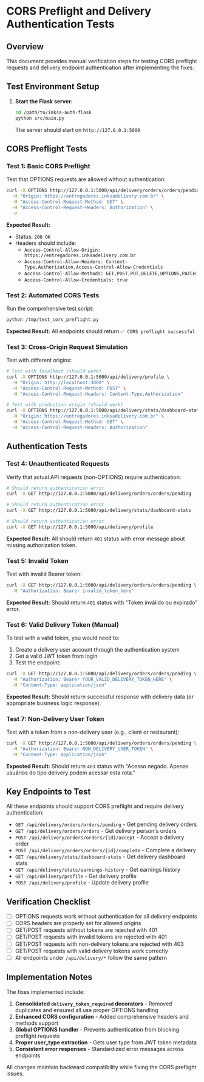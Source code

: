 # CORS Preflight and Delivery Authentication Tests

## Overview
This document provides manual verification steps for testing CORS preflight requests and delivery endpoint authentication after implementing the fixes.

## Test Environment Setup

1. **Start the Flask server:**
   ```bash
   cd /path/to/inksa-auth-flask
   python src/main.py
   ```
   The server should start on `http://127.0.0.1:5000`

## CORS Preflight Tests

### Test 1: Basic CORS Preflight
Test that OPTIONS requests are allowed without authentication:

```bash
curl -X OPTIONS http://127.0.0.1:5000/api/delivery/orders/orders/pending \
  -H "Origin: https://entregadores.inksadelivery.com.br" \
  -H "Access-Control-Request-Method: GET" \
  -H "Access-Control-Request-Headers: Authorization" \
  -v
```

**Expected Result:**
- Status: `200 OK`
- Headers should include:
  - `Access-Control-Allow-Origin: https://entregadores.inksadelivery.com.br`
  - `Access-Control-Allow-Headers: Content-Type,Authorization,Access-Control-Allow-Credentials`
  - `Access-Control-Allow-Methods: GET,POST,PUT,DELETE,OPTIONS,PATCH`
  - `Access-Control-Allow-Credentials: true`

### Test 2: Automated CORS Tests
Run the comprehensive test script:

```bash
python /tmp/test_cors_preflight.py
```

**Expected Result:** All endpoints should return `✅ CORS preflight successful`

### Test 3: Cross-Origin Request Simulation
Test with different origins:

```bash
# Test with localhost (should work)
curl -X OPTIONS http://127.0.0.1:5000/api/delivery/profile \
  -H "Origin: http://localhost:3000" \
  -H "Access-Control-Request-Method: POST" \
  -H "Access-Control-Request-Headers: Content-Type,Authorization"

# Test with production origin (should work)
curl -X OPTIONS http://127.0.0.1:5000/api/delivery/stats/dashboard-stats \
  -H "Origin: https://entregadores.inksadelivery.com.br" \
  -H "Access-Control-Request-Method: GET" \
  -H "Access-Control-Request-Headers: Authorization"
```

## Authentication Tests

### Test 4: Unauthenticated Requests
Verify that actual API requests (non-OPTIONS) require authentication:

```bash
# Should return authentication error
curl -X GET http://127.0.0.1:5000/api/delivery/orders/orders/pending

# Should return authentication error  
curl -X GET http://127.0.0.1:5000/api/delivery/stats/dashboard-stats

# Should return authentication error
curl -X GET http://127.0.0.1:5000/api/delivery/profile
```

**Expected Result:** All should return `401` status with error message about missing authorization token.

### Test 5: Invalid Token
Test with invalid Bearer token:

```bash
curl -X GET http://127.0.0.1:5000/api/delivery/orders/orders/pending \
  -H "Authorization: Bearer invalid_token_here"
```

**Expected Result:** Should return `401` status with "Token inválido ou expirado" error.

### Test 6: Valid Delivery Token (Manual)
To test with a valid token, you would need to:

1. Create a delivery user account through the authentication system
2. Get a valid JWT token from login
3. Test the endpoint:

```bash
curl -X GET http://127.0.0.1:5000/api/delivery/orders/orders/pending \
  -H "Authorization: Bearer YOUR_VALID_DELIVERY_TOKEN_HERE" \
  -H "Content-Type: application/json"
```

**Expected Result:** Should return successful response with delivery data (or appropriate business logic response).

### Test 7: Non-Delivery User Token
Test with a token from a non-delivery user (e.g., client or restaurant):

```bash
curl -X GET http://127.0.0.1:5000/api/delivery/orders/orders/pending \
  -H "Authorization: Bearer NON_DELIVERY_USER_TOKEN" \
  -H "Content-Type: application/json"
```

**Expected Result:** Should return `403` status with "Acesso negado. Apenas usuários do tipo delivery podem acessar esta rota."

## Key Endpoints to Test

All these endpoints should support CORS preflight and require delivery authentication:

- `GET /api/delivery/orders/orders/pending` - Get pending delivery orders
- `GET /api/delivery/orders/orders` - Get delivery person's orders  
- `POST /api/delivery/orders/orders/{id}/accept` - Accept a delivery order
- `POST /api/delivery/orders/orders/{id}/complete` - Complete a delivery
- `GET /api/delivery/stats/dashboard-stats` - Get delivery dashboard stats
- `GET /api/delivery/stats/earnings-history` - Get earnings history
- `GET /api/delivery/profile` - Get delivery profile
- `POST /api/delivery/profile` - Update delivery profile

## Verification Checklist

- [ ] OPTIONS requests work without authentication for all delivery endpoints
- [ ] CORS headers are properly set for allowed origins
- [ ] GET/POST requests without tokens are rejected with 401
- [ ] GET/POST requests with invalid tokens are rejected with 401  
- [ ] GET/POST requests with non-delivery tokens are rejected with 403
- [ ] GET/POST requests with valid delivery tokens work correctly
- [ ] All endpoints under `/api/delivery/*` follow the same pattern

## Implementation Notes

The fixes implemented include:

1. **Consolidated `delivery_token_required` decorators** - Removed duplicates and ensured all use proper OPTIONS handling
2. **Enhanced CORS configuration** - Added comprehensive headers and methods support
3. **Global OPTIONS handler** - Prevents authentication from blocking preflight requests
4. **Proper user_type extraction** - Gets user type from JWT token metadata
5. **Consistent error responses** - Standardized error messages across endpoints

All changes maintain backward compatibility while fixing the CORS preflight issues.